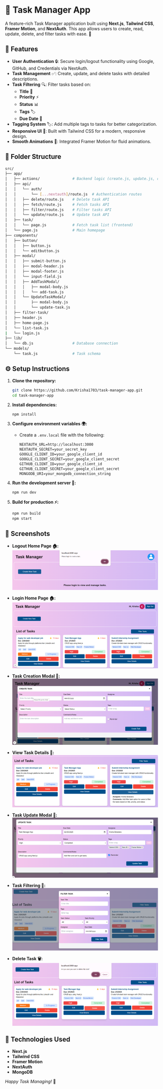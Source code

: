 # 📝 **Task Manager App**

A feature-rich Task Manager application built using **Next.js**, **Tailwind CSS**, **Framer Motion**, and **NextAuth**. This app allows users to create, read, update, delete, and filter tasks with ease. 🎯

## 🌟 **Features**

- **User Authentication** 🔒: Secure login/logout functionality using Google, GitHub, and Credentials via NextAuth.
- **Task Management** ✅: Create, update, and delete tasks with detailed descriptions.
- **Task Filtering** 🔍: Filter tasks based on:
  - **Title** 📝
  - **Priority** ⚡
  - **Status** 📊
  - **Tags** 🏷️
  - **Due Date** 📅
- **Tagging System** 🏷️: Add multiple tags to tasks for better categorization.
- **Responsive UI** 📱: Built with Tailwind CSS for a modern, responsive design.
- **Smooth Animations** 💫: Integrated Framer Motion for fluid animations.

## 📁 **Folder Structure**

```bash
src/
├── app/
│   ├── actions/               # Backend logic (create.js, update.js, delete.js, read.js)
│   ├── api/
│   │   └── auth/
│   │       └── [...nextauth]/route.js  # Authentication routes
│   │   ├── delete/route.js    # Delete task API
│   │   ├── fetch/route.js     # Fetch tasks API
│   │   ├── filter/route.js    # Filter tasks API
│   │   └── update/route.js    # Update task API
│   ├── task/
│   │   └── page.js            # Fetch task list (frontend)
│   └── page.js                # Main homepage
├── components/
│   ├── button/
│   │   ├── button.js
│   │   └── editbutton.js
│   ├── modal/
│   │   ├── submit-button.js
│   │   ├── modal-header.js
│   │   ├── modal-footer.js
│   │   └── input-field.js
│   │   ├── AddTaskModal/
│   │   │   ├── modal-body.js
│   │   │   └── add-task.js
│   │   └── UpdateTaskModal/
│   │       ├── modal-body.js
│   │       └── update-task.js
│   ├── filter-task/
│   ├── header.js
│   ├── home-page.js
│   └── list-task.js
|   └── login.js
├── lib/
│   └── db.js                  # Database connection
└── models/
    └── task.js                # Task schema
```

## ⚙️ Setup Instructions

1. **Clone the repository:**
   ```bash
   git clone https://github.com/Krisha1703/task-manager-app.git
   cd task-manager-app
   ```

2. **Install dependencies:**
   ```bash
   npm install
   ```

3. **Configure environment variables 🌍:**
   - Create a `.env.local` file with the following:
     ```env
     NEXTAUTH_URL=http://localhost:3000
     NEXTAUTH_SECRET=your_secret_key
     GOOGLE_CLIENT_ID=your_google_client_id
     GOOGLE_CLIENT_SECRET=your_google_client_secret
     GITHUB_CLIENT_ID=your_google_client_id
     GITHUB_CLIENT_SECRET=your_google_client_secret
     MONGODB_URI=your_mongodb_connection_string
     ```

4. **Run the development server 🚀:**
   ```bash
   npm run dev
   ```

5. **Build for production ⚡:**
   ```bash
   npm run build
   npm start
   ```

## 📸 Screenshots

- **Logout Home Page 🏠:**
  ![Home Page](/public/screenshots/logout-homepage.png) 

- **Login Home Page 🏠:**
  ![Home Page](/public/screenshots/login-homepage.png) 

- **Task Creation Modal 📝:**
  ![Create Task](/public/screenshots/create-task.png) 

- **View Task Details 📝:**
  ![Create Task](/public/screenshots/view-details.png) 

- **Task Update Modal 🔄:**
  ![Update Task](/public/screenshots/update-task.png) 

- **Task Filtering 🔎:**
  ![Filter Tasks](/public/screenshots/filter-task.png) 

- **Delete Task 🗑️:**
  ![Delete Task](/public/screenshots/delete-task.png) 

## 🔧 Technologies Used

- **Next.js** 
- **Tailwind CSS** 
- **Framer Motion**
- **NextAuth**
- **MongoDB**


*Happy Task Managing!* 🚀

